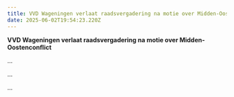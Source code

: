```yaml
---
title: VVD Wageningen verlaat raadsvergadering na motie over Midden-Oostenconflict
date: 2025-06-02T19:54:23.220Z
---
```

**VVD Wageningen verlaat raadsvergadering na motie over Midden-Oostenconflict**

...

...

...